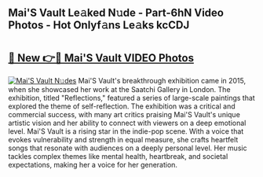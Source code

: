 ## Mai'S Vault Le𝚊ked N𝚞de - Part-6hN Video Photos - Hot Onlyf𝚊ns Le𝚊ks kcCDJ

# <h2><a href="http://ab65884.deff.icu/?id=Mai%27S+Vault">🔗 New 👉🔴 Mai'S Vault VIDEO Photos</a></h2>

[![Mai'S Vault N𝚞des](https://i.imgur.com/rIISA9y.gif)](http://ab65884.deff.icu/?id=Mai%27S+Vault)
Mai'S Vault's breakthrough exhibition came in 2015, when she showcased her work at the Saatchi Gallery in London. The exhibition, titled "Reflections," featured a series of large-scale paintings that explored the theme of self-reflection. The exhibition was a critical and commercial success, with many art critics praising Mai'S Vault's unique artistic vision and her ability to connect with viewers on a deep emotional level. Mai'S Vault is a rising star in the indie-pop scene. With a voice that evokes vulnerability and strength in equal measure, she crafts heartfelt songs that resonate with audiences on a deeply personal level. Her music tackles complex themes like mental health, heartbreak, and societal expectations, making her a voice for her generation.
